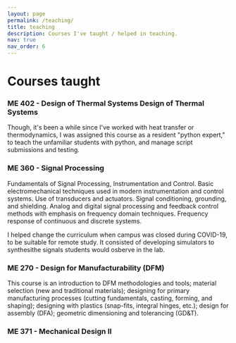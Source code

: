 ```yaml
---
layout: page
permalink: /teaching/
title: teaching
description: Courses I've taught / helped in teaching.
nav: true
nav_order: 6
---
```


# Courses taught

### ME 402 - Design of Thermal Systems Design of Thermal Systems
Though, it's been a while since I've worked with heat transfer or thermodynamics, I was assigned this course as a resident "python expert," to teach the unfamiliar students with python, and manage script submissions and testing.

### ME 360 - Signal Processing
Fundamentals of Signal Processing, Instrumentation and Control. Basic electromechanical techniques used in modern instrumentation and control systems. Use of transducers and actuators. Signal conditioning, grounding, and shielding. Analog and digital signal processing and feedback control methods with emphasis on frequency domain techniques. Frequency response of continuous and discrete systems.

I helped change the curriculum when campus was closed during COVID-19, to be suitable for remote study. It consisted of developing simulators to synthesithe signals students would osberve in the lab. 

### ME 270 - Design for Manufacturability (DFM)

This course is an introduction to DFM methodologies and tools; material selection (new and traditional materials); designing for primary manufacturing processes (cutting fundamentals, casting, forming, and shaping); designing with plastics (snap-fits, integral hinges, etc.); design for assembly (DFA); geometric dimensioning and tolerancing (GD&T). 

### ME 371 - Mechanical Design II

